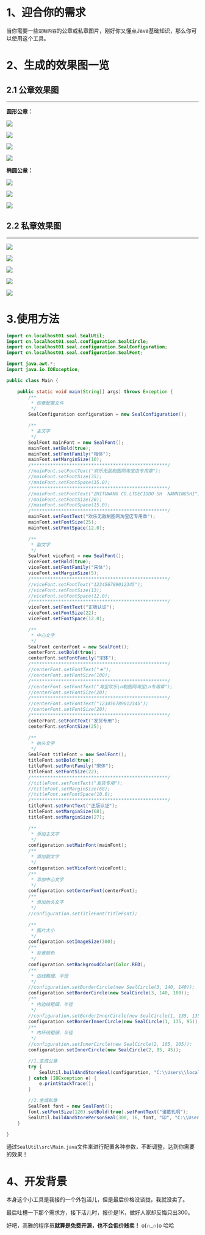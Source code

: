 # 1、迎合你的需求
当你需要一些`定制内容`的公章或私章图片，刚好你又懂点Java基础知识，那么你可以使用这个工具。

# 2、生成的效果图一览
## 2.1 公章效果图
------------
**圆形公章：**

![](https://raw.githubusercontent.com/localhost02/SealUtil/master/img/公章0.png)

![](https://raw.githubusercontent.com/localhost02/SealUtil/master/img/公章1.png)

![](https://raw.githubusercontent.com/localhost02/SealUtil/master/img/公章2.png)

![](https://raw.githubusercontent.com/localhost02/SealUtil/master/img/公章3.png)

**椭圆公章：**

![](https://raw.githubusercontent.com/localhost02/SealUtil/master/img/公章4.png)

![](https://raw.githubusercontent.com/localhost02/SealUtil/master/img/公章5.png)

![](https://raw.githubusercontent.com/localhost02/SealUtil/master/img/公章6.png)

## 2.2 私章效果图
------------

![](https://raw.githubusercontent.com/localhost02/SealUtil/master/img/私章0.png)

![](https://raw.githubusercontent.com/localhost02/SealUtil/master/img/私章1.png)

![](https://raw.githubusercontent.com/localhost02/SealUtil/master/img/私章2.png)

![](https://raw.githubusercontent.com/localhost02/SealUtil/master/img/私章3.png)

![](https://raw.githubusercontent.com/localhost02/SealUtil/master/img/私章4.png)

# 3.使用方法
```java
import cn.localhost01.seal.SealUtil;
import cn.localhost01.seal.configuration.SealCircle;
import cn.localhost01.seal.configuration.SealConfiguration;
import cn.localhost01.seal.configuration.SealFont;

import java.awt.*;
import java.io.IOException;

public class Main {

    public static void main(String[] args) throws Exception {
        /**
         * 印章配置文件
         */
        SealConfiguration configuration = new SealConfiguration();

        /**
         * 主文字
         */
        SealFont mainFont = new SealFont();
        mainFont.setBold(true);
        mainFont.setFontFamily("楷体");
        mainFont.setMarginSize(10);
        /**************************************************/
        //mainFont.setFontText("欢乐无敌制图网淘宝店专用章");
        //mainFont.setFontSize(35);
        //mainFont.setFontSpace(35.0);
        /**************************************************/
        //mainFont.setFontText("ZHITUWANG CO.LTDECIDDO SH  NANNINGSHI");
        //mainFont.setFontSize(20);
        //mainFont.setFontSpace(15.0);
        /**************************************************/
        mainFont.setFontText("欢乐无敌制图网淘宝店专用章");
        mainFont.setFontSize(25);
        mainFont.setFontSpace(12.0);

        /**
         * 副文字
         */
        SealFont viceFont = new SealFont();
        viceFont.setBold(true);
        viceFont.setFontFamily("宋体");
        viceFont.setMarginSize(5);
        /**************************************************/
        //viceFont.setFontText("123456789012345");
        //viceFont.setFontSize(13);
        //viceFont.setFontSpace(12.0);
        /**************************************************/
        viceFont.setFontText("正版认证");
        viceFont.setFontSize(22);
        viceFont.setFontSpace(12.0);

        /**
         * 中心文字
         */
        SealFont centerFont = new SealFont();
        centerFont.setBold(true);
        centerFont.setFontFamily("宋体");
        /**************************************************/
        //centerFont.setFontText("★");
        //centerFont.setFontSize(100);
        /**************************************************/
        //centerFont.setFontText("淘宝欢乐\n制图网淘宝\n专用章");
        //centerFont.setFontSize(20);
        /**************************************************/
        //centerFont.setFontText("123456789012345");
        //centerFont.setFontSize(20);
        /**************************************************/
        centerFont.setFontText("发货专用");
        centerFont.setFontSize(25);

        /**
         * 抬头文字
         */
        SealFont titleFont = new SealFont();
        titleFont.setBold(true);
        titleFont.setFontFamily("宋体");
        titleFont.setFontSize(22);
        /**************************************************/
        //titleFont.setFontText("发货专用");
        //titleFont.setMarginSize(68);
        //titleFont.setFontSpace(10.0);
        /**************************************************/
        titleFont.setFontText("正版认证");
        titleFont.setMarginSize(68);
        titleFont.setMarginSize(27);

        /**
         * 添加主文字
         */
        configuration.setMainFont(mainFont);
        /**
         * 添加副文字
         */
        configuration.setViceFont(viceFont);
        /**
         * 添加中心文字
         */
        configuration.setCenterFont(centerFont);
        /**
         * 添加抬头文字
         */
        //configuration.setTitleFont(titleFont);

        /**
         * 图片大小
         */
        configuration.setImageSize(300);
        /**
         * 背景颜色
         */
        configuration.setBackgroudColor(Color.RED);
        /**
         * 边线粗细、半径
         */
        //configuration.setBorderCircle(new SealCircle(3, 140, 140));
        configuration.setBorderCircle(new SealCircle(3, 140, 100));
        /**
         * 内边线粗细、半径
         */
        //configuration.setBorderInnerCircle(new SealCircle(1, 135, 135));
        configuration.setBorderInnerCircle(new SealCircle(1, 135, 95));
        /**
         * 内环线粗细、半径
         */
        //configuration.setInnerCircle(new SealCircle(2, 105, 105));
        configuration.setInnerCircle(new SealCircle(2, 85, 45));

        //1.生成公章
        try {
            SealUtil.buildAndStoreSeal(configuration, "C:\\Users\\localhost01\\Desktop\\公章.png");
        } catch (IOException e) {
            e.printStackTrace();
        }

        //2.生成私章
        SealFont font = new SealFont();
        font.setFontSize(120).setBold(true).setFontText("诸葛孔明");
        SealUtil.buildAndStorePersonSeal(300, 16, font, "印", "C:\\Users\\localhost01\\Desktop\\私章.png");
    }

}
```

通过`SealUtil\src\Main.java`文件来进行配置各种参数，不断调整，达到你需要的效果！

# 4、开发背景
本身这个小工具是我接的一个外包活儿，但是最后价格没谈拢，我就没卖了。

最后吐槽一下那个需求方，接下活儿时，报价是1K，做好人家却反悔只出300。

好吧，高雅的程序员**就算是免费开源，也不会低价贱卖！** o(∩_∩)o 哈哈
